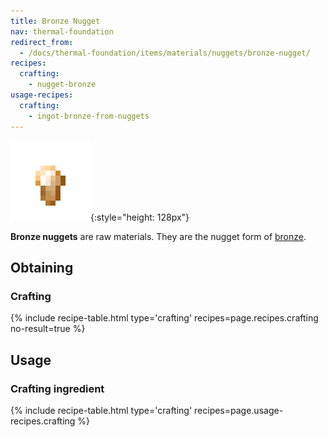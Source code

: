 ```yaml
---
title: Bronze Nugget
nav: thermal-foundation
redirect_from:
  - /docs/thermal-foundation/items/materials/nuggets/bronze-nugget/
recipes:
  crafting:
    - nugget-bronze
usage-recipes:
  crafting:
    - ingot-bronze-from-nuggets
---
```


![Bronze nugget](/assets/images/thermal-foundation/nugget-bronze.png){:style="height: 128px"}


**Bronze nuggets** are raw materials. They are the nugget form of
[bronze](/docs/bronze-ingot/).


Obtaining
---------

### Crafting
{% include recipe-table.html type='crafting' recipes=page.recipes.crafting no-result=true %}


Usage
-----

### Crafting ingredient
{% include recipe-table.html type='crafting' recipes=page.usage-recipes.crafting %}
